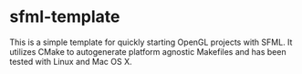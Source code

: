 # sfml-template

This is a simple template for quickly starting OpenGL projects with SFML. It
utilizes CMake to autogenerate platform agnostic Makefiles and has been tested
with Linux and Mac OS X.
